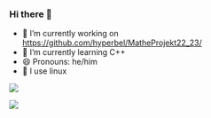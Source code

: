 ### Hi there 👋



- 🔭 I’m currently working on https://github.com/hyperbel/MatheProjekt22_23/
- 🌱 I’m currently learning C++
- 😄 Pronouns: he/him
- :penguin: I use linux


![](https://github-readme-stats.vercel.app/api?username=fingadumbledore&show_icons=true&theme=dark)

[![](https://streak-stats.demolab.com/?user=fingadumbledore&theme=dark)](https://git.io/streak-stats)

